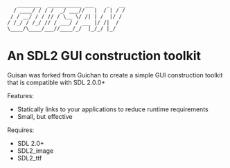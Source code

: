 ```
   ________  ___________ ___    _   __
  / ____/ / / /  _/ ___//   |  / | / /
 / / __/ / / // / \__ \/ /| | /  |/ /
/ /_/ / /_/ // / ___/ / ___ |/ /|  /
\____/\____/___//____/_/  |_/_/ |_/
```

  An SDL2 GUI construction toolkit
======================================

Guisan was forked from Guichan to create a simple GUI construction toolkit that is compatible with SDL 2.0.0+

Features:

* Statically links to your applications to reduce runtime requirements
* Small, but effective

Requires:

* SDL 2.0+
* SDL2_image
* SDL2_ttf
